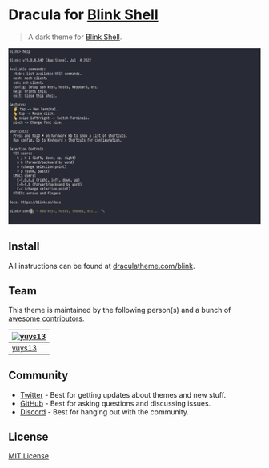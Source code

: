 # Dracula for [Blink Shell](https://blink.sh)

> A dark theme for [Blink Shell](https://blink.sh).

![Screenshot](./screenshot.png)

## Install

All instructions can be found at [draculatheme.com/blink](https://draculatheme.com/blink-shell).

## Team

This theme is maintained by the following person(s) and a bunch of [awesome contributors](https://github.com/dracula/blink-shell/graphs/contributors).

| [![yuys13](https://avatars.githubusercontent.com/u/29335192?v=3&s=70)](https://github.com/yuys13) |
| ---------------------------------------------------------------------------------------- |
| [yuys13](https://github.com/yuys13)                                               |

## Community

- [Twitter](https://twitter.com/draculatheme) - Best for getting updates about themes and new stuff.
- [GitHub](https://github.com/dracula/dracula-theme/discussions) - Best for asking questions and discussing issues.
- [Discord](https://draculatheme.com/discord-invite) - Best for hanging out with the community.

## License

[MIT License](./LICENSE)

